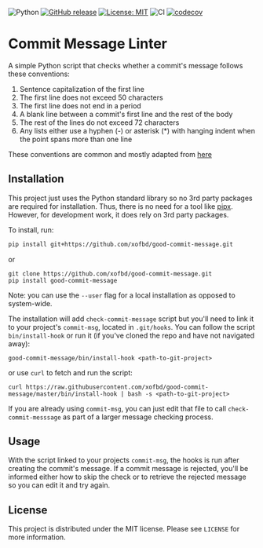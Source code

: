 ![Python](https://shields.io/badge/Python-3.7%20%7C%203.8%20%7C%203.9%20%7C%203.10-blue)
[![GitHub release](https://img.shields.io/github/v/release/xofbd/good-commit-message.svg)](https://github.com/xofbd/good-commit-message.svg/releases)
[![License: MIT](https://img.shields.io/github/license/xofbd/good-commit-message)](https://opensource.org/licenses/MIT)
![CI](https://github.com/xofbd/good-commit-message/workflows/CI/badge.svg?branch=master)
[![codecov](https://codecov.io/gh/xofbd/good-commit-message/branch/master/graph/badge.svg?token=FIAVAEQ60L)](https://codecov.io/gh/xofbd/good-commit-message)
# Commit Message Linter
A simple Python script that checks whether a commit's message follows these conventions:
1. Sentence capitalization of the first line
1. The first line does not exceed 50 characters
1. The first line does not end in a period
1. A blank line between a commit's first line and the rest of the body
1. The rest of the lines do not exceed 72 characters
1. Any lists either use a hyphen (-) or asterisk (*) with hanging indent when the point spans more than one line

These conventions are common and mostly adapted from [here](https://tbaggery.com/2008/04/19/a-note-about-git-commit-messages.html)

## Installation
This project just uses the Python standard library so no 3rd party packages are required for installation. Thus, there is no need for a tool like [pipx](https://pypa.github.io/pipx/). However, for development work, it does rely on 3rd party packages.

To install, run:
```bash
pip install git+https://github.com/xofbd/good-commit-message.git
```
or
```
git clone https://github.com/xofbd/good-commit-message.git
pip install good-commit-message
```
Note: you can use the `--user` flag for a local installation as opposed to system-wide.

The installation will add `check-commit-message` script but you'll need to link it to your project's `commit-msg`, located in `.git/hooks`. You can follow the script `bin/install-hook` or run it (if you've cloned the repo and have not navigated away):
```
good-commit-message/bin/install-hook <path-to-git-project>
```
or use `curl` to fetch and run the script:
```
curl https://raw.githubusercontent.com/xofbd/good-commit-message/master/bin/install-hook | bash -s <path-to-git-project>
```

If you are already using `commit-msg`, you can just edit that file to call `check-commit-messsage` as part of a larger message checking process.

## Usage
With the script linked to your projects `commit-msg`, the hooks is run after creating the commit's message. If a commit message is rejected, you'll be informed either how to skip the check or to retrieve the rejected message so you can edit it and try again.

## License
This project is distributed under the MIT license. Please see `LICENSE` for more information.

